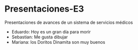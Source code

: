 # Presentaciones-E3
Presentaciones de avances de un sistema de servicios médicos
- Eduardo: Hoy es un gran día para morir
- Sebastian: Me gusta dibujar 
- Mariana: los Doritos Dinamita son muy buenos
